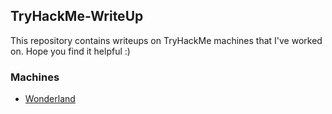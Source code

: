 ## TryHackMe-WriteUp
This repository contains writeups on TryHackMe machines that I've worked on. Hope you find it helpful :)

### Machines
- [Wonderland](https://github.com/n0sys/TryHackMe-Writeup/tree/main/Wonderland)

